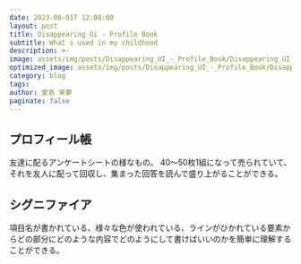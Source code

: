 ```yaml
---
date: 2023-08-01T 12:00:00
layout: post
title: Disappearing Ui - Profile Book
subtitle: What i used in my childhood
description: >-
image: assets/img/posts/Disappearing_UI_-_Profile_Book/Disappearing_UI_-_Profile_Book.jpg
optimized_image: assets/img/posts/Disappearing_UI_-_Profile_Book/Disappearing_UI_-_Profile_Book_resized_thumbnail.jpg
category: blog
tags: 
author: 愛島 茉夢
paginate: false
---
```


## プロフィール帳

友達に配るアンケートシートの様なもの。
40～50枚1組になって売られていて、それを友人に配って回収し、集まった回答を読んで盛り上がることができる。

## シグニファイア

項目名が書かれている、様々な色が使われている、ラインがひかれている要素からどの部分にどのような内容でどのようにして書けばいいのかを簡単に理解することができる。